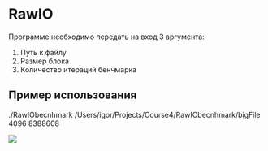 # RawIO
Программе необходимо передать на вход 3 аргумента: 
1) Путь к файлу
2) Размер блока 
3) Количество итераций бенчмарка
## Пример использования
./RawIObecnhmark /Users/igor/Projects/Course4/RawIObecnhmark/bigFile 4096 8388608


<img src="https://github.com/niceiceeyes1337/RawIO/blob/master/macOSinternalSSD.png"/> 
